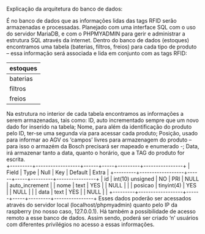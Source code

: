 Explicação da arquitetura do banco de dados:

É no banco de dados que as informações lidas das tags RFID serão armazenadas e processadas. Planejado com uma interface SQL com o uso do servidor MariaDB, e com o PHPMYADMIN para gerir e administrar a estrutura SQL através da internet.
Dentro do banco de dados (estoques) encontramos uma tabela (baterias, filtros, freios) para cada tipo de produto – essa informação será associada e lida em conjunto com as tags RFID: 

|      estoques      |
|--------------------|
| baterias           |
| filtros            |
| freios             |

Na estrutura no interior de cada tabela encontramos as informações a serem armazenadas, tais como:  ID, auto incrementado sempre que um novo dado for inserido na tabela; Nome, para além da identificação do produto pelo ID, ter-se uma segunda via para acessar cada produto; Posição, usado para informar ao AGV os ‘campos’ livres para armazenagem do produto – para isso o armazém da Bosch precisará ser mapeado e enumerado -; Data, irá armazenar tanto a data, quanto o horário, que a TAG do produto for escrita.  
+---------+------------------+------+-----+---------+----------------+
| Field   | Type             | Null | Key | Default | Extra          |
+---------+------------------+------+-----+---------+----------------+
| id      | int(10) unsigned | NO   | PRI | NULL    | auto_increment |
| nome    | text             | YES  |     | NULL    |                |
| posicao | tinyint(4)       | YES  |     | NULL    |                |
| data    | text             | YES  |     | NULL    |                |
+---------+------------------+------+-----+---------+----------------+
Esses dados poderão ser acessados através do servidor local (localhost/phpmyadmin) quanto pelo IP da raspberry (no nosso caso, 127.0.0.1). Há também a possibilidade de acesso remoto a esse banco de dados. Assim sendo, poderá ser criado ‘n’ usuários com diferentes privilégios no acesso a essas informações. 

